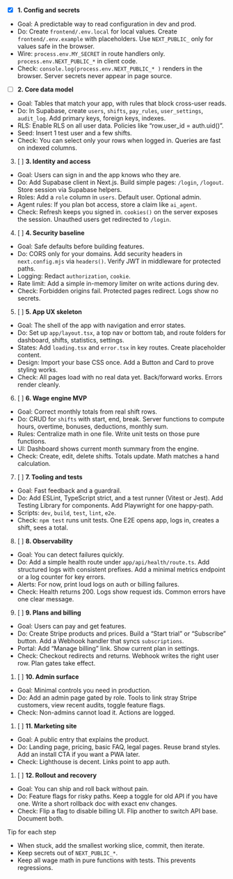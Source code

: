 - [x] **1. Config and secrets**

- Goal: A predictable way to read configuration in dev and prod.
- Do: Create `frontend/.env.local` for local values. Create `frontend/.env.example` with placeholders. Use `NEXT_PUBLIC_` only for values safe in the browser.
- Wire: `process.env.MY_SECRET` in route handlers only. `process.env.NEXT_PUBLIC_*` in client code.
- Check: `console.log(process.env.NEXT_PUBLIC_* )` renders in the browser. Server secrets never appear in page source.

- [ ] **2. Core data model**

- Goal: Tables that match your app, with rules that block cross-user reads.
- Do: In Supabase, create `users`, `shifts`, `pay_rules`, `user_settings`, `audit_log`. Add primary keys, foreign keys, indexes.
- RLS: Enable RLS on all user data. Policies like “row.user_id = auth.uid()”.
- Seed: Insert 1 test user and a few shifts.
- Check: You can select only your rows when logged in. Queries are fast on indexed columns.

3. [ ] **3. Identity and access**

- Goal: Users can sign in and the app knows who they are.
- Do: Add Supabase client in Next.js. Build simple pages: `/login`, `/logout`. Store session via Supabase helpers.
- Roles: Add a `role` column in `users`. Default user. Optional admin.
- Agent rules: If you plan bot access, store a claim like `ai_agent`.
- Check: Refresh keeps you signed in. `cookies()` on the server exposes the session. Unauthed users get redirected to `/login`.

4. [ ] **4. Security baseline**

- Goal: Safe defaults before building features.
- Do: CORS only for your domains. Add security headers in `next.config.mjs` via `headers()`. Verify JWT in middleware for protected paths.
- Logging: Redact `authorization`, `cookie`.
- Rate limit: Add a simple in-memory limiter on write actions during dev.
- Check: Forbidden origins fail. Protected pages redirect. Logs show no secrets.

5. [ ] **5. App UX skeleton**

- Goal: The shell of the app with navigation and error states.
- Do: Set up `app/layout.tsx`, a top nav or bottom tab, and route folders for dashboard, shifts, statistics, settings.
- States: Add `loading.tsx` and `error.tsx` in key routes. Create placeholder content.
- Design: Import your base CSS once. Add a Button and Card to prove styling works.
- Check: All pages load with no real data yet. Back/forward works. Errors render cleanly.

6. [ ] **6. Wage engine MVP**

- Goal: Correct monthly totals from real shift rows.
- Do: CRUD for `shifts` with start, end, break. Server functions to compute hours, overtime, bonuses, deductions, monthly sum.
- Rules: Centralize math in one file. Write unit tests on those pure functions.
- UI: Dashboard shows current month summary from the engine.
- Check: Create, edit, delete shifts. Totals update. Math matches a hand calculation.

7. [ ] **7. Tooling and tests**

- Goal: Fast feedback and a guardrail.
- Do: Add ESLint, TypeScript strict, and a test runner (Vitest or Jest). Add Testing Library for components. Add Playwright for one happy-path.
- Scripts: `dev`, `build`, `test`, `lint`, `e2e`.
- Check: `npm test` runs unit tests. One E2E opens app, logs in, creates a shift, sees a total.

8. [ ] **8. Observability**

- Goal: You can detect failures quickly.
- Do: Add a simple health route under `app/api/health/route.ts`. Add structured logs with consistent prefixes. Add a minimal metrics endpoint or a log counter for key errors.
- Alerts: For now, print loud logs on auth or billing failures.
- Check: Health returns 200. Logs show request ids. Common errors have one clear message.

9. [ ] **9. Plans and billing**

- Goal: Users can pay and get features.
- Do: Create Stripe products and prices. Build a “Start trial” or “Subscribe” button. Add a Webhook handler that syncs `subscriptions`.
- Portal: Add “Manage billing” link. Show current plan in settings.
- Check: Checkout redirects and returns. Webhook writes the right user row. Plan gates take effect.

1. [ ] **10. Admin surface**

- Goal: Minimal controls you need in production.
- Do: Add an admin page gated by role. Tools to link stray Stripe customers, view recent audits, toggle feature flags.
- Check: Non-admins cannot load it. Actions are logged.

1. [ ] **11. Marketing site**

- Goal: A public entry that explains the product.
- Do: Landing page, pricing, basic FAQ, legal pages. Reuse brand styles. Add an install CTA if you want a PWA later.
- Check: Lighthouse is decent. Links point to app auth.

1. [ ] **12. Rollout and recovery**

- Goal: You can ship and roll back without pain.
- Do: Feature flags for risky paths. Keep a toggle for old API if you have one. Write a short rollback doc with exact env changes.
- Check: Flip a flag to disable billing UI. Flip another to switch API base. Document both.

Tip for each step

- When stuck, add the smallest working slice, commit, then iterate.
- Keep secrets out of `NEXT_PUBLIC_*`.
- Keep all wage math in pure functions with tests. This prevents regressions.
